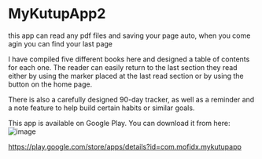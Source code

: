 # MyKutupApp2
this app can read any pdf files and saving your page auto, when you come agin you can find your last page

I have compiled five different books here and designed a table of contents for each one. The reader can easily return to the last section they read either by using the marker placed at the last read section or by using the button on the home page.

There is also a carefully designed 90-day tracker, as well as a reminder and a note feature to help build certain habits or similar goals.

This app is available on Google Play. You can download it from here:
![image](https://github.com/user-attachments/assets/c16bed39-f7a0-4fe1-be7d-cf4da0f5a8e2)

https://play.google.com/store/apps/details?id=com.mofidx.mykutupapp
